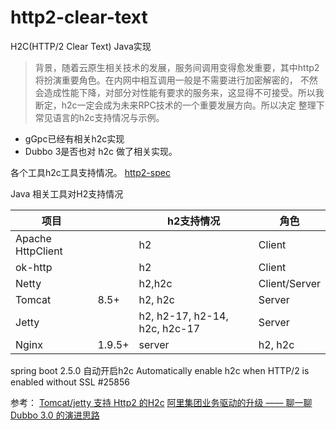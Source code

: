 # http2-clear-text

H2C(HTTP/2 Clear Text) Java实现

>背景，随着云原生相关技术的发展，服务间调用变得愈发重要，其中http2将扮演重要角色。在内网中相互调用一般是不需要进行加密解密的，
>不然会造成性能下降，对部分对性能有要求的服务来，这显得不可接受。所以我断定，h2c一定会成为未来RPC技术的一个重要发展方向。所以决定
>整理下常见语言的h2c支持情况与示例。

* gGpc已经有相关h2c实现
* Dubbo 3是否也对 h2c 做了相关实现。

各个工具h2c工具支持情况。
[http2-spec](https://github.com/httpwg/http2-spec/wiki/Implementations)

Java 相关工具对H2支持情况



| 项目              |        | h2支持情况                    | 角色          |
| ----------------- | ------ | ----------------------------- | ------------- |
| Apache HttpClient |        | h2                            | Client        |
| ok-http           |        | h2                            | Client        |
| Netty             |        | h2,h2c                        | Client/Server |
| Tomcat            |  8.5+  | h2, h2c                       | Server        |
| Jetty             |        | h2, h2-17, h2-14, h2c, h2c-17 | Server        |
| Nginx             | 1.9.5+ | server                        | h2, h2c       |



spring boot 2.5.0
自动开启h2c
Automatically enable h2c when HTTP/2 is enabled without SSL #25856

参考：
[Tomcat/jetty 支持 Http2 的H2c](https://blog.csdn.net/sinat_33189520/article/details/103716544)
[阿里集团业务驱动的升级 —— 聊一聊Dubbo 3.0 的演进思路](https://mp.weixin.qq.com/s/rAXzEcEWJelUJVc69Hz_jw)
